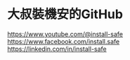# 大叔裝機安的GitHub
https://www.youtube.com/@install-safe  <br>
https://www.facebook.com/install.safe  <br>
https://linkedin.com/in/install-safe  <br>

